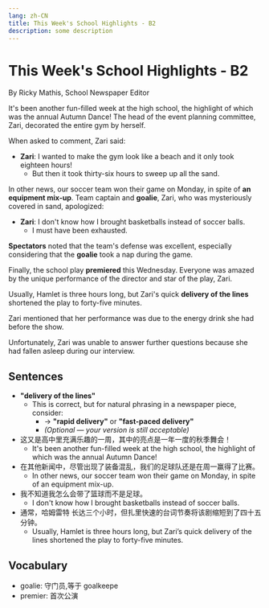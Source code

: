 ```yaml
---
lang: zh-CN
title: This Week's School Highlights - B2
description: some description
---
```


# This Week's School Highlights - B2

By Ricky Mathis, School Newspaper Editor

It's been another fun-filled week at the high school, the highlight of which was the annual Autumn Dance! The head of the event planning committee, Zari, decorated the entire gym by herself.

When asked to comment, Zari said:

- **Zari**: I wanted to make the gym look like a beach and it only took eighteen hours!
  - But then it took thirty-six hours to sweep up all the sand.

In other news, our soccer team won their game on Monday, in spite of **an equipment mix-up**. Team captain and **goalie**, Zari, who was mysteriously covered in sand, apologized:

- **Zari**: I don't know how I brought basketballs instead of soccer balls.
  - I must have been exhausted.

**Spectators** noted that the team's defense was excellent, especially considering that the **goalie** took a nap during the game.

Finally, the school play **premiered** this Wednesday. Everyone was amazed by the unique performance of the director and star of the play, Zari.

Usually, Hamlet is three hours long, but Zari's quick **delivery of the lines** shortened the play to forty-five minutes.

Zari mentioned that her performance was due to the energy drink she had before the show.

Unfortunately, Zari was unable to answer further questions because she had fallen asleep during our interview.

## Sentences

- **"delivery of the lines"**
  - This is correct, but for natural phrasing in a newspaper piece, consider:
    - → **"rapid delivery"** or **"fast-paced delivery"**
    - _(Optional — your version is still acceptable)_
- 这又是高中里充满乐趣的一周，其中的亮点是一年一度的秋季舞会！
  - It's been another fun-filled week at the high school, the highlight of which was the annual Autumn Dance!
- 在其他新闻中，尽管出现了装备混乱，我们的足球队还是在周一赢得了比赛。
  - In other news, our soccer team won their game on Monday, in spite of an equipment mix-up.
- 我不知道我怎么会带了篮球而不是足球。
  - I don't know how I brought basketballs instead of soccer balls.
- 通常，哈姆雷特 长达三个小时，但扎里快速的台词节奏将该剧缩短到了四十五分钟。
  - Usually, Hamlet is three hours long, but Zari’s quick delivery of the lines shortened the play to forty-five minutes.

## Vocabulary

- goalie: 守门员,等于 goalkeepe
- premier: 首次公演
